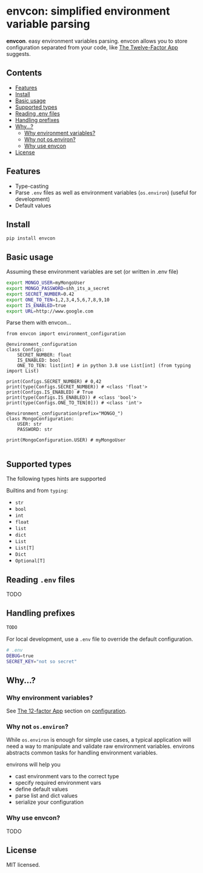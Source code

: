# envcon: simplified environment variable parsing


**envcon**. easy environment variables parsing.
envcon allows you to store configuration separated from your code, like 
[The Twelve-Factor App](https://12factor.net/config) suggests.

## Contents

- [Features](#features)
- [Install](#install)
- [Basic usage](#basic-usage)
- [Supported types](#supported-types)
- [Reading .env files](#reading-env-files)
- [Handling prefixes](#handling-prefixes)
- [Why...?](#why)
  - [Why environment variables?](#why-environment-variables)
  - [Why not os.environ?](#why-not-osenviron)
  - [Why use envcon](#why-use-envcon)
- [License](#license)

## Features

- Type-casting
- Parse `.env` files as well as environment variables (`os.environ`) (useful for development)
- Default values

## Install

    pip install envcon

## Basic usage

Assuming these environment variables are set (or written in .env file)

```bash
export MONGO_USER=myMongoUser
export MONGO_PASSWORD=shh_its_a_secret
export SECRET_NUMBER=0.42
export ONE_TO_TEN=1,2,3,4,5,6,7,8,9,10
export IS_ENABLED=true
export URL=http://www.google.com
```

Parse them with envcon...

```python3
from envcon import environment_configuration

@environment_configuration
class Configs:
    SECRET_NUMBER: float
    IS_ENABLED: bool
    ONE_TO_TEN: list[int] # in python 3.8 use List[int] (from typing import List) 

print(Configs.SECRET_NUMBER) # 0,42
print(type(Configs.SECRET_NUMBER)) # <class 'float'>
print(Configs.IS_ENABLED) # True
print(type(Configs.IS_ENABLED)) # <class 'bool'>
print(type(Configs.ONE_TO_TEN[0])) # <class 'int'> 

@environment_configuration(prefix="MONGO_")
class MongoConfiguration:
    USER: str
    PASSWORD: str

print(MongoConfiguration.USER) # myMongoUser
    
```

## Supported types

The following types hints are supported

Builtins and from `typing`:
- `str`
- `bool`
- `int`
- `float`
- `list`
- `dict` 
- `List`
- `List[T]`
- `Dict`
- `Optional[T]`

## Reading `.env` files
TODO

## Handling prefixes

```python
TODO
```


For local development, use a `.env` file to override the default
configuration.

```bash
# .env
DEBUG=true
SECRET_KEY="not so secret"
```


## Why...?

### Why environment variables?

See [The 12-factor App](http://12factor.net/config) section on
[configuration](http://12factor.net/config).

### Why not `os.environ`?

While `os.environ` is enough for simple use cases, a typical application
will need a way to manipulate and validate raw environment variables.
environs abstracts common tasks for handling environment variables.

environs will help you

- cast environment vars to the correct type
- specify required environment vars
- define default values
- parse list and dict values
- serialize your configuration

### Why use envcon?
TODO

## License

MIT licensed. 